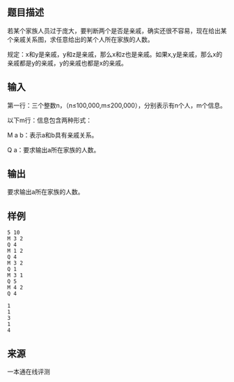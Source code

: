 ## 题目描述

若某个家族人员过于庞大，要判断两个是否是亲戚，确实还很不容易，现在给出某个亲戚关系图，求任意给出的某个人所在家族的人数。

规定：x和y是亲戚，y和z是亲戚，那么x和z也是亲戚。如果x,y是亲戚，那么x的亲戚都是y的亲戚，y的亲戚也都是x的亲戚。

## 输入

第一行：三个整数n，（n≤100,000,m≤200,000），分别表示有n个人，m个信息。

以下m行：信息包含两种形式：

M a b：表示a和b具有亲戚关系。

Q a：要求输出a所在家族的人数。

## 输出

要求输出a所在家族的人数。

## 样例

```input1
5 10
M 3 2
Q 4
M 1 2
Q 4
M 3 2
Q 1
M 3 1
Q 5
M 4 2
Q 4
```

```output1
1
1
3
1
4

```


 ## 来源

 一本通在线评测 